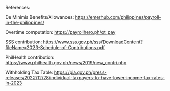 References:

De Minimis Benefits/Allowances: https://emerhub.com/philippines/payroll-in-the-philippines/

Overtime computation: https://payrollhero.ph/ot_pay

SSS contribution: https://www.sss.gov.ph/sss/DownloadContent?fileName=2023-Schedule-of-Contributions.pdf

PhilHealth contribution: https://www.philhealth.gov.ph/news/2019/new_contri.php

Withholding Tax Table: https://pia.gov.ph/press-releases/2022/12/28/individual-taxpayers-to-have-lower-income-tax-rates-in-2023
